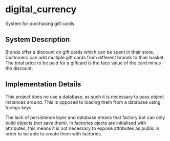 # digital_currency
System for purchasing gift cards.

## System Description
Brands offer a discount on gift cards which can be spent in their store. 
Customers can add multiple gift cards from different brands to thier basket. 
The total price to be paid for a giftcard is the face value of the card minus the discount.

## Implementation Details
This project does no use a database, as such it is necessary to pass object instances around.
This is opposed to loading them from a database using foreign keys. 

The lack of persistence layer and database means that factory bot can only build objects (not save them). In factories
ojects are initialised with attributes, this means it is not necessary to expose attributes as public in order to be
able to create them with factories.
